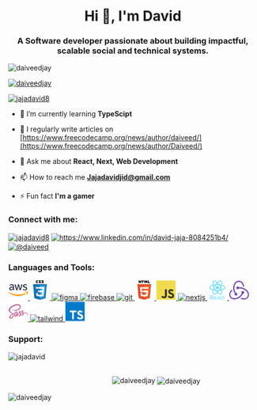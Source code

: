 <h1 align="center">Hi 👋, I'm David</h1>
<h3 align="center">A Software developer passionate about building impactful, scalable social and technical systems.</h3>

<p align="left"> <img src="https://komarev.com/ghpvc/?username=daiveedjay&label=Profile%20views&color=0e75b6&style=flat" alt="daiveedjay" /> </p>

<p align="left"> <a href="https://github.com/ryo-ma/github-profile-trophy"><img src="https://github-profile-trophy.vercel.app/?username=daiveedjay" alt="daiveedjay" /></a> </p>

<p align="left"> <a href="https://twitter.com/jajadavid8" target="blank"><img src="https://img.shields.io/twitter/follow/jajadavid8?logo=twitter&style=for-the-badge" alt="jajadavid8" /></a> </p>

- 🌱 I’m currently learning **TypeScipt**

- 📝 I regularly write articles on [https://www.freecodecamp.org/news/author/daiveed/](https://www.freecodecamp.org/news/author/Daiveed/)

- 💬 Ask me about **React, Next, Web Development**

- 📫 How to reach me **Jajadavidjid@gmail.com**

- ⚡ Fun fact **I'm a gamer**

<h3 align="left">Connect with me:</h3>
<p align="left">
<a href="https://twitter.com/jajadavid8" target="blank"><img align="center" src="https://raw.githubusercontent.com/rahuldkjain/github-profile-readme-generator/master/src/images/icons/Social/twitter.svg" alt="jajadavid8" height="30" width="40" /></a>
<a href="https://linkedin.com/in/https://www.linkedin.com/in/david-jaja-8084251b4/" target="blank"><img align="center" src="https://raw.githubusercontent.com/rahuldkjain/github-profile-readme-generator/master/src/images/icons/Social/linked-in-alt.svg" alt="https://www.linkedin.com/in/david-jaja-8084251b4/" height="30" width="40" /></a>
<a href="https://hashnode.com/@daiveed" target="blank"><img align="center" src="https://raw.githubusercontent.com/rahuldkjain/github-profile-readme-generator/master/src/images/icons/Social/hashnode.svg" alt="@daiveed" height="30" width="40" /></a>
</p>

<h3 align="left">Languages and Tools:</h3>
<p align="left"> <a href="https://aws.amazon.com" target="_blank" rel="noreferrer"> <img src="https://raw.githubusercontent.com/devicons/devicon/master/icons/amazonwebservices/amazonwebservices-original-wordmark.svg" alt="aws" width="40" height="40"/> </a> <a href="https://www.w3schools.com/css/" target="_blank" rel="noreferrer"> <img src="https://raw.githubusercontent.com/devicons/devicon/master/icons/css3/css3-original-wordmark.svg" alt="css3" width="40" height="40"/> </a> <a href="https://www.figma.com/" target="_blank" rel="noreferrer"> <img src="https://www.vectorlogo.zone/logos/figma/figma-icon.svg" alt="figma" width="40" height="40"/> </a> <a href="https://firebase.google.com/" target="_blank" rel="noreferrer"> <img src="https://www.vectorlogo.zone/logos/firebase/firebase-icon.svg" alt="firebase" width="40" height="40"/> </a> <a href="https://git-scm.com/" target="_blank" rel="noreferrer"> <img src="https://www.vectorlogo.zone/logos/git-scm/git-scm-icon.svg" alt="git" width="40" height="40"/> </a> <a href="https://www.w3.org/html/" target="_blank" rel="noreferrer"> <img src="https://raw.githubusercontent.com/devicons/devicon/master/icons/html5/html5-original-wordmark.svg" alt="html5" width="40" height="40"/> </a> <a href="https://developer.mozilla.org/en-US/docs/Web/JavaScript" target="_blank" rel="noreferrer"> <img src="https://raw.githubusercontent.com/devicons/devicon/master/icons/javascript/javascript-original.svg" alt="javascript" width="40" height="40"/> </a> <a href="https://nextjs.org/" target="_blank" rel="noreferrer"> <img src="https://cdn.worldvectorlogo.com/logos/nextjs-2.svg" alt="nextjs" width="40" height="40"/> </a> <a href="https://reactjs.org/" target="_blank" rel="noreferrer"> <img src="https://raw.githubusercontent.com/devicons/devicon/master/icons/react/react-original-wordmark.svg" alt="react" width="40" height="40"/> </a> <a href="https://redux.js.org" target="_blank" rel="noreferrer"> <img src="https://raw.githubusercontent.com/devicons/devicon/master/icons/redux/redux-original.svg" alt="redux" width="40" height="40"/> </a> <a href="https://sass-lang.com" target="_blank" rel="noreferrer"> <img src="https://raw.githubusercontent.com/devicons/devicon/master/icons/sass/sass-original.svg" alt="sass" width="40" height="40"/> </a> <a href="https://tailwindcss.com/" target="_blank" rel="noreferrer"> <img src="https://www.vectorlogo.zone/logos/tailwindcss/tailwindcss-icon.svg" alt="tailwind" width="40" height="40"/> </a> <a href="https://www.typescriptlang.org/" target="_blank" rel="noreferrer"> <img src="https://raw.githubusercontent.com/devicons/devicon/master/icons/typescript/typescript-original.svg" alt="typescript" width="40" height="40"/> </a> </p>

<h3 align="left">Support:</h3>
<p><a href="https://www.buymeacoffee.com/jajadavid"> <img align="left" src="https://cdn.buymeacoffee.com/buttons/v2/default-yellow.png" height="50" width="210" alt="jajadavid" /></a></p><br><br>

<p><img align="left" src="https://github-readme-stats.vercel.app/api/top-langs?username=daiveedjay&show_icons=true&locale=en&layout=compact" alt="daiveedjay" /></p>

<p>&nbsp;<img align="center" src="https://github-readme-stats.vercel.app/api?username=daiveedjay&show_icons=true&locale=en" alt="daiveedjay" /></p>

<p><img align="center" src="https://github-readme-streak-stats.herokuapp.com/?user=daiveedjay&" alt="daiveedjay" /></p>
